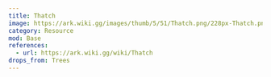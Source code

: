 ```yaml
---
title: Thatch
image: https://ark.wiki.gg/images/thumb/5/51/Thatch.png/228px-Thatch.png
category: Resource
mod: Base
references:
  - url: https://ark.wiki.gg/wiki/Thatch
drops_from: Trees
---
```

